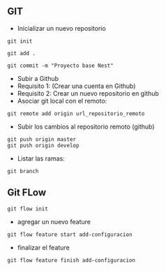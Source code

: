 ## GIT
- Inicializar un nuevo repositorio
```
git init 
```
```
git add .
```
```
git commit -m "Proyecto base Nest"
```
- Subir a Github
- Requisito 1: (Crear una cuenta en Github)
- Requisito 2: Crear un nuevo repositorio en github
- Asociar git local con el remoto:
```
git remote add origin url_repositorio_remoto
```
- Subir los cambios al repositorio remoto (github)
```
git push origin master
git push origin develop
```
- Listar las ramas:
```
git branch
```

## Git FLow
```
git flow init
```
- agregar un nuevo feature
```
git flow feature start add-configuracion
```
- finalizar el feature
```
git flow feature finish add-configuracion
```